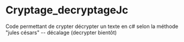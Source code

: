 # Cryptage_decryptageJc
Code permettant de crypter décrypter un texte en c# selon la méthode "jules césars" -- décalage (decrypter bientôt)
